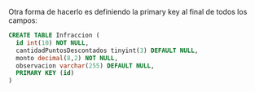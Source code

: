 Otra forma de hacerlo es definiendo la primary key al final de todos los campos:

```sql
CREATE TABLE Infraccion (
  id int(10) NOT NULL,
  cantidadPuntosDescontados tinyint(3) DEFAULT NULL,
  monto decimal(8,2) NOT NULL,
  observacion varchar(255) DEFAULT NULL,
  PRIMARY KEY (id)
)
```

